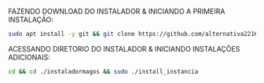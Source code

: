 FAZENDO DOWNLOAD DO INSTALADOR & INICIANDO A PRIMEIRA INSTALAÇÃO:

```bash
sudo apt install -y git && git clone https://github.com/alternativa2216/instaladormagos && sudo chmod -R 777 ./instaladormagos && cd ./instaladormagos && sudo ./install_primaria
```

ACESSANDO DIRETORIO DO INSTALADOR & INICIANDO INSTALAÇÕES ADICIONAIS:
```bash
cd && cd ./instaladormagos && sudo ./install_instancia
```

